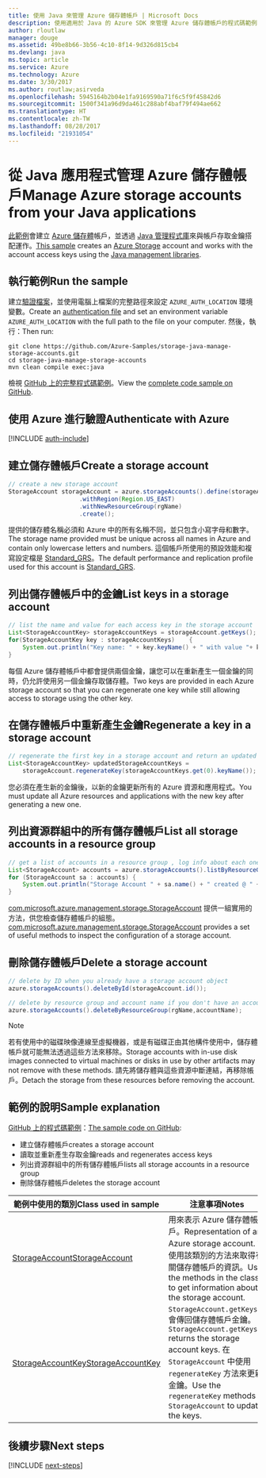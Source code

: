```yaml
---
title: 使用 Java 來管理 Azure 儲存體帳戶 | Microsoft Docs
description: 使用適用於 Java 的 Azure SDK 來管理 Azure 儲存體帳戶的程式碼範例
author: rloutlaw
manager: douge
ms.assetid: 49be8b66-3b56-4c10-8f14-9d326d815cb4
ms.devlang: java
ms.topic: article
ms.service: Azure
ms.technology: Azure
ms.date: 3/30/2017
ms.author: routlaw;asirveda
ms.openlocfilehash: 5945164b2b04e1fa9169590a71f6c5f9f45842d6
ms.sourcegitcommit: 1500f341a96d9da461c288abf4baf79f494ae662
ms.translationtype: HT
ms.contentlocale: zh-TW
ms.lasthandoff: 08/28/2017
ms.locfileid: "21931054"
---
```

# <a name="manage-azure-storage-accounts-from-your-java-applications"></a><span data-ttu-id="7f91e-103">從 Java 應用程式管理 Azure 儲存體帳戶</span><span class="sxs-lookup"><span data-stu-id="7f91e-103">Manage Azure storage accounts from your Java applications</span></span>

<span data-ttu-id="7f91e-104">[此範例](https://github.com/Azure-Samples/storage-java-manage-storage-accounts)會建立 [Azure 儲存體](https://docs.microsoft.com/azure/storage/storage-introduction)帳戶，並透過 [Java 管理程式庫](https://github.com/Azure/azure-sdk-for-java)來與帳戶存取金鑰搭配運作。</span><span class="sxs-lookup"><span data-stu-id="7f91e-104">[This sample](https://github.com/Azure-Samples/storage-java-manage-storage-accounts) creates an [Azure Storage](https://docs.microsoft.com/azure/storage/storage-introduction) account and works with the account access keys using the [Java management libraries](https://github.com/Azure/azure-sdk-for-java).</span></span> 

## <a name="run-the-sample"></a><span data-ttu-id="7f91e-105">執行範例</span><span class="sxs-lookup"><span data-stu-id="7f91e-105">Run the sample</span></span>

<span data-ttu-id="7f91e-106">建立[驗證檔案](https://github.com/Azure/azure-sdk-for-java/blob/master/AUTH.md)，並使用電腦上檔案的完整路徑來設定 `AZURE_AUTH_LOCATION` 環境變數。</span><span class="sxs-lookup"><span data-stu-id="7f91e-106">Create an [authentication file](https://github.com/Azure/azure-sdk-for-java/blob/master/AUTH.md) and set an environment variable `AZURE_AUTH_LOCATION` with the full path to the file on your computer.</span></span> <span data-ttu-id="7f91e-107">然後，執行：</span><span class="sxs-lookup"><span data-stu-id="7f91e-107">Then run:</span></span>

```
git clone https://github.com/Azure-Samples/storage-java-manage-storage-accounts.git
cd storage-java-manage-storage-accounts
mvn clean compile exec:java
```

<span data-ttu-id="7f91e-108">檢視 [GitHub 上的完整程式碼範例](https://github.com/Azure-Samples/storage-java-manage-storage-accounts)。</span><span class="sxs-lookup"><span data-stu-id="7f91e-108">View the [complete code sample on GitHub](https://github.com/Azure-Samples/storage-java-manage-storage-accounts).</span></span>

## <a name="authenticate-with-azure"></a><span data-ttu-id="7f91e-109">使用 Azure 進行驗證</span><span class="sxs-lookup"><span data-stu-id="7f91e-109">Authenticate with Azure</span></span>

[!INCLUDE [auth-include](includes/java-auth-include.md)] 

## <a name="create-a-storage-account"></a><span data-ttu-id="7f91e-110">建立儲存體帳戶</span><span class="sxs-lookup"><span data-stu-id="7f91e-110">Create a storage account</span></span>

```java
// create a new storage account
StorageAccount storageAccount = azure.storageAccounts().define(storageAccountName)
                    .withRegion(Region.US_EAST)
                    .withNewResourceGroup(rgName)
                    .create();
```

<span data-ttu-id="7f91e-111">提供的儲存體名稱必須和 Azure 中的所有名稱不同，並只包含小寫字母和數字。</span><span class="sxs-lookup"><span data-stu-id="7f91e-111">The storage name provided must be unique across all names in Azure and contain only lowercase letters and numbers.</span></span> <span data-ttu-id="7f91e-112">這個帳戶所使用的預設效能和複寫設定檔是 [Standard_GRS](https://docs.microsoft.com/azure/storage/storage-redundancy#geo-redundant-storage)。</span><span class="sxs-lookup"><span data-stu-id="7f91e-112">The default performance and replication profile used for this account is [Standard_GRS](https://docs.microsoft.com/azure/storage/storage-redundancy#geo-redundant-storage).</span></span>

## <a name="list-keys-in-a-storage-account"></a><span data-ttu-id="7f91e-113">列出儲存體帳戶中的金鑰</span><span class="sxs-lookup"><span data-stu-id="7f91e-113">List keys in a storage account</span></span>
```java
// list the name and value for each access key in the storage account
List<StorageAccountKey> storageAccountKeys = storageAccount.getKeys();
for(StorageAccountKey key : storageAccountKeys)    {
    System.out.println("Key name: " + key.keyName() + " with value "+ key.value());
}
```

<span data-ttu-id="7f91e-114">每個 Azure 儲存體帳戶中都會提供兩個金鑰，讓您可以在重新產生一個金鑰的同時，仍允許使用另一個金鑰存取儲存體。</span><span class="sxs-lookup"><span data-stu-id="7f91e-114">Two keys are provided in each Azure storage account so that you can regenerate one key while still allowing access to storage using the other key.</span></span>

## <a name="regenerate-a-key-in-a-storage-account"></a><span data-ttu-id="7f91e-115">在儲存體帳戶中重新產生金鑰</span><span class="sxs-lookup"><span data-stu-id="7f91e-115">Regenerate a key in a storage account</span></span>

```java
// regenerate the first key in a storage account and return an updated list of keys 
List<StorageAccountKey> updatedStorageAccountKeys =
    storageAccount.regenerateKey(storageAccountKeys.get(0).keyName());
```

<span data-ttu-id="7f91e-116">您必須在產生新的金鑰後，以新的金鑰更新所有的 Azure 資源和應用程式。</span><span class="sxs-lookup"><span data-stu-id="7f91e-116">You must update all Azure resources and applications with the new key after generating a new one.</span></span>

## <a name="list-all-storage-accounts-in-a-resource-group"></a><span data-ttu-id="7f91e-117">列出資源群組中的所有儲存體帳戶</span><span class="sxs-lookup"><span data-stu-id="7f91e-117">List all storage accounts in a resource group</span></span>
```java
// get a list of accounts in a resource group , log info about each one
List<StorageAccount> accounts = azure.storageAccounts().listByResourceGroup(rgName);
for (StorageAccount sa : accounts) {
    System.out.println("Storage Account " + sa.name() + " created @ " + sa.creationTime());
}
```

<span data-ttu-id="7f91e-118">[com.microsoft.azure.management.storage.StorageAccount](https://docs.microsoft.com/java/api/com.microsoft.azure.management.storage._storage_account) 提供一組實用的方法，供您檢查儲存體帳戶的組態。</span><span class="sxs-lookup"><span data-stu-id="7f91e-118">[com.microsoft.azure.management.storage.StorageAccount](https://docs.microsoft.com/java/api/com.microsoft.azure.management.storage._storage_account) provides a set of useful methods to inspect the configuration of a storage account.</span></span>

## <a name="delete-a-storage-account"></a><span data-ttu-id="7f91e-119">刪除儲存體帳戶</span><span class="sxs-lookup"><span data-stu-id="7f91e-119">Delete a storage account</span></span>
```java
// delete by ID when you already have a storage account object
azure.storageAccounts().deleteById(storageAccount.id());

// delete by resource group and account name if you don't have an account object
azure.storageAccounts().deleteByResourceGroup(rgName,accountName);
```

> [!NOTE]
> <span data-ttu-id="7f91e-120">若有使用中的磁碟映像連線至虛擬機器，或是有磁碟正由其他構件使用中，儲存體帳戶就可能無法透過這些方法來移除。</span><span class="sxs-lookup"><span data-stu-id="7f91e-120">Storage accounts with in-use disk images connected to virtual machines or disks in use by other artifacts may not remove with these methods.</span></span> <span data-ttu-id="7f91e-121">請先將儲存體與這些資源中斷連結，再移除帳戶。</span><span class="sxs-lookup"><span data-stu-id="7f91e-121">Detach the storage from these resources before removing the account.</span></span>

## <a name="sample-explanation"></a><span data-ttu-id="7f91e-122">範例的說明</span><span class="sxs-lookup"><span data-stu-id="7f91e-122">Sample explanation</span></span>

<span data-ttu-id="7f91e-123">[GitHub 上的程式碼範例](https://github.com/Azure-Samples/storage-java-manage-storage-accounts)：</span><span class="sxs-lookup"><span data-stu-id="7f91e-123">[The sample code on GitHub](https://github.com/Azure-Samples/storage-java-manage-storage-accounts):</span></span>

- <span data-ttu-id="7f91e-124">建立儲存體帳戶</span><span class="sxs-lookup"><span data-stu-id="7f91e-124">creates a storage account</span></span>
- <span data-ttu-id="7f91e-125">讀取並重新產生存取金鑰</span><span class="sxs-lookup"><span data-stu-id="7f91e-125">reads and regenerates access keys</span></span>
- <span data-ttu-id="7f91e-126">列出資源群組中的所有儲存體帳戶</span><span class="sxs-lookup"><span data-stu-id="7f91e-126">lists all storage accounts in a resource group</span></span>
- <span data-ttu-id="7f91e-127">刪除儲存體帳戶</span><span class="sxs-lookup"><span data-stu-id="7f91e-127">deletes the storage account</span></span> 

| <span data-ttu-id="7f91e-128">範例中使用的類別</span><span class="sxs-lookup"><span data-stu-id="7f91e-128">Class used in sample</span></span> | <span data-ttu-id="7f91e-129">注意事項</span><span class="sxs-lookup"><span data-stu-id="7f91e-129">Notes</span></span>
|-------|-------|
| [<span data-ttu-id="7f91e-130">StorageAccount</span><span class="sxs-lookup"><span data-stu-id="7f91e-130">StorageAccount</span></span>](https://docs.microsoft.com/java/api/com.microsoft.azure.management.storage._storage_account)  | <span data-ttu-id="7f91e-131">用來表示 Azure 儲存體帳戶。</span><span class="sxs-lookup"><span data-stu-id="7f91e-131">Representation of an Azure storage account.</span></span> <span data-ttu-id="7f91e-132">請使用該類別的方法來取得有關儲存體帳戶的資訊。</span><span class="sxs-lookup"><span data-stu-id="7f91e-132">Use the methods in the class to get information about the storage account.</span></span>
| [<span data-ttu-id="7f91e-133">StorageAccountKey</span><span class="sxs-lookup"><span data-stu-id="7f91e-133">StorageAccountKey</span></span>](https://docs.microsoft.com/java/api/com.microsoft.azure.management.storage._storage_account_key) | <span data-ttu-id="7f91e-134">`StorageAccount.getKeys()` 會傳回儲存體帳戶金鑰。</span><span class="sxs-lookup"><span data-stu-id="7f91e-134">`StorageAccount.getKeys()` returns the storage account keys.</span></span> <span data-ttu-id="7f91e-135">在 `StorageAccount` 中使用 `regenerateKey` 方法來更新金鑰。</span><span class="sxs-lookup"><span data-stu-id="7f91e-135">Use the `regenerateKey` methods in `StorageAccount` to update the keys.</span></span>

## <a name="next-steps"></a><span data-ttu-id="7f91e-136">後續步驟</span><span class="sxs-lookup"><span data-stu-id="7f91e-136">Next steps</span></span>

[!INCLUDE [next-steps](includes/java-next-steps.md)]